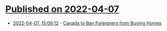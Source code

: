 # [Published on 2022-04-07](index.md)

* [2022-04-07, 15:09:12](https://news.ycombinator.com/item?id=30945444) - [Canada to Ban Foreigners from Buying Homes](https://www.bloomberg.com/news/articles/2022-04-06/canada-to-ban-some-foreigners-from-buying-homes-as-prices-soar)
